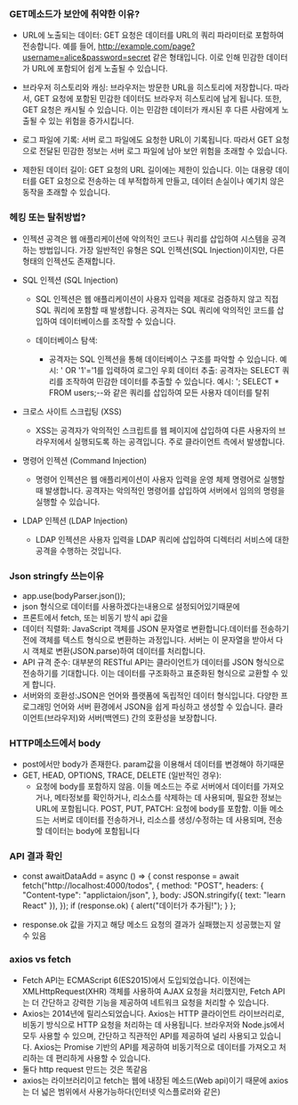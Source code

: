 ### GET메소드가 보안에 취약한 이유?

- URL에 노출되는 데이터:
  GET 요청은 데이터를 URL의 쿼리 파라미터로 포함하여 전송합니다. 예를 들어, http://example.com/page?username=alice&password=secret 같은 형태입니다. 이로 인해 민감한 데이터가 URL에 포함되어 쉽게 노출될 수 있습니다.

- 브라우저 히스토리와 캐싱:
  브라우저는 방문한 URL을 히스토리에 저장합니다. 따라서, GET 요청에 포함된 민감한 데이터도 브라우저 히스토리에 남게 됩니다.
  또한, GET 요청은 캐시될 수 있습니다. 이는 민감한 데이터가 캐시된 후 다른 사람에게 노출될 수 있는 위험을 증가시킵니다.
- 로그 파일에 기록:
  서버 로그 파일에도 요청한 URL이 기록됩니다. 따라서 GET 요청으로 전달된 민감한 정보는 서버 로그 파일에 남아 보안 위험을 초래할 수 있습니다.
- 제한된 데이터 길이:
  GET 요청의 URL 길이에는 제한이 있습니다. 이는 대용량 데이터를 GET 요청으로 전송하는 데 부적합하게 만들고, 데이터 손실이나 예기치 않은 동작을 초래할 수 있습니다.

### 헤킹 또는 탈취방법?

- 인젝션 공격은 웹 애플리케이션에 악의적인 코드나 쿼리를 삽입하여 시스템을 공격하는 방법입니다. 가장 일반적인 유형은 SQL 인젝션(SQL Injection)이지만, 다른 형태의 인젝션도 존재합니다.

- SQL 인젝션 (SQL Injection)

  - SQL 인젝션은 웹 애플리케이션이 사용자 입력을 제대로 검증하지 않고 직접 SQL 쿼리에 포함할 때 발생합니다. 공격자는 SQL 쿼리에 악의적인 코드를 삽입하여 데이터베이스를 조작할 수 있습니다.

  - 데이터베이스 탐색:
    - 공격자는 SQL 인젝션을 통해 데이터베이스 구조를 파악할 수 있습니다.
      예시: ' OR '1'='1를 입력하여 로그인 우회
      데이터 추출: 공격자는 SELECT 쿼리를 조작하여 민감한 데이터를 추출할 수 있습니다.
      예시: '; SELECT \* FROM users;--와 같은 쿼리를 삽입하여 모든 사용자 데이터를 탈취

- 크로스 사이트 스크립팅 (XSS)

  - XSS는 공격자가 악의적인 스크립트를 웹 페이지에 삽입하여 다른 사용자의 브라우저에서 실행되도록 하는 공격입니다. 주로 클라이언트 측에서 발생합니다.

- 명령어 인젝션 (Command Injection)

  - 명령어 인젝션은 웹 애플리케이션이 사용자 입력을 운영 체제 명령어로 실행할 때 발생합니다. 공격자는 악의적인 명령어를 삽입하여 서버에서 임의의 명령을 실행할 수 있습니다.

- LDAP 인젝션 (LDAP Injection)
  - LDAP 인젝션은 사용자 입력을 LDAP 쿼리에 삽입하여 디렉터리 서비스에 대한 공격을 수행하는 것입니다.

### Json stringfy 쓰는이유

- app.use(bodyParser.json());
- json 형식으로 데이터를 사용하겠다는내용으로 설정되어있기때문에
- 프론트에서 fetch, 또는 비동기 방식 api 값을
- 데이터 직렬화: JavaScript 객체를 JSON 문자열로 변환합니다.데이터를 전송하기 전에 객체를 텍스트 형식으로 변환하는 과정입니다.
  서버는 이 문자열을 받아서 다시 객체로 변환(JSON.parse)하여 데이터를 처리합니다.
- API 규격 준수:
  대부분의 RESTful API는 클라이언트가 데이터를 JSON 형식으로 전송하기를 기대합니다. 이는 데이터를 구조화하고 표준화된 형식으로 교환할 수 있게 합니다.
- 서버와의 호환성:JSON은 언어와 플랫폼에 독립적인 데이터 형식입니다. 다양한 프로그래밍 언어와 서버 환경에서 JSON을 쉽게 파싱하고 생성할 수 있습니다. 클라이언트(브라우저)와 서버(백엔드) 간의 호환성을 보장합니다.

### HTTP메소드에서 body

- post에서만 body가 존재한다. param값을 이용해서 데이터를 변경해야 하기때문
- GET, HEAD, OPTIONS, TRACE, DELETE (일반적인 경우):
  - 요청에 body를 포함하지 않음. 이들 메소드는 주로 서버에서 데이터를 가져오거나, 메타정보를 확인하거나, 리소스를 삭제하는 데 사용되며, 필요한 정보는 URL에 포함됩니다.
    POST, PUT, PATCH: 요청에 body를 포함함. 이들 메소드는 서버로 데이터를 전송하거나, 리소스를 생성/수정하는 데 사용되며, 전송할 데이터는 body에 포함됩니다

### API 결과 확인

- const awaitDataAdd = async () => {
  const response = await fetch("http://localhost:4000/todos", {
  method: "POST",
  headers: {
  "Content-type": "applictaion/json",
  },
  body: JSON.stringify({ text: "learn React" }),
  });
  if (response.ok) {
  alert("데이터가 추가됨!");
  }
  };

- response.ok 값을 가지고 해당 메소드 요청의 결과가 실패했는지 성공했는지 알 수 있음

### axios vs fetch

- Fetch API는 ECMAScript 6(ES2015)에서 도입되었습니다. 이전에는 XMLHttpRequest(XHR) 객체를 사용하여 AJAX 요청을 처리했지만, Fetch API는 더 간단하고 강력한 기능을 제공하여 네트워크 요청을 처리할 수 있습니다.
- Axios는 2014년에 릴리스되었습니다. Axios는 HTTP 클라이언트 라이브러리로, 비동기 방식으로 HTTP 요청을 처리하는 데 사용됩니다. 브라우저와 Node.js에서 모두 사용할 수 있으며, 간단하고 직관적인 API를 제공하여 널리 사용되고 있습니다. Axios는 Promise 기반의 API를 제공하여 비동기적으로 데이터를 가져오고 처리하는 데 편리하게 사용할 수 있습니다.
- 둘다 http request 만드는 것은 똑같음
- axios는 라이브러리이고 fetch는 웹에 내장된 메소드(Web api)이기 때문에 axios는 더 넓은 범위에서 사용가능하다(인터넷 익스플로러와 같은)

